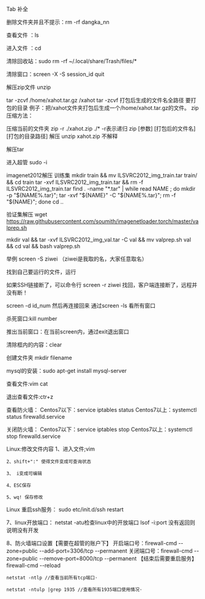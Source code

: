 Tab 补全

删除文件夹并且不提示：rm -rf dangka_nn

查看文件 ：ls

进入文件 ：cd

清除回收站：sudo rm -rf ~/.local/share/Trash/files/*

清除窗口：screen -X -S session_id quit

解压zip文件 unzip

tar -zcvf /home/xahot.tar.gz /xahot
tar -zcvf 打包后生成的文件名全路径 要打包的目录
例子：把/xahot文件夹打包后生成一个/home/xahot.tar.gz的文件。
zip 压缩方法：

压缩当前的文件夹 zip -r ./xahot.zip ./* -r表示递归
zip [参数] [打包后的文件名] [打包的目录路径]
解压 unzip xahot.zip 不解释

解压tar

进入超管 sudo -i



imagenet2012解压 训练集
mkdir train && mv ILSVRC2012_img_train.tar train/ && cd train
tar -xvf ILSVRC2012_img_train.tar && rm -f ILSVRC2012_img_train.tar
find . -name "*.tar" | while read NAME ; do mkdir -p "${NAME%.tar}"; tar -xvf "${NAME}" -C "${NAME%.tar}"; rm -f "${NAME}"; done
cd ..

验证集解压
wget https://raw.githubusercontent.com/soumith/imagenetloader.torch/master/valprep.sh

mkdir val && tar -xvf ILSVRC2012_img_val.tar -C val && mv valprep.sh val && cd val && bash valprep.sh



举例
screen -S ziwei  （ziwei是我取的名，大家任意取名）

找到自己要运行的文件，运行

如果SSH链接断了，可以命令行
screen -r ziwei
找回，客户端连接断了，远程并没有断！

screen -d id_num  然后再连接回来
通过screen -ls 看所有窗口

杀死窗口:kill number

推出当前窗口：在当前screen内，通过exit退出窗口

清除框内的内容：clear


创建文件夹 mkdir filename

mysql的安装：sudo apt-get install mysql-server


查看文件:vim
        cat

退出查看文件:ctr+z

查看防火墙：
    Centos7以下：service iptables status
    Centos7以上：systemctl status firewalld.service

关闭防火墙：
    Centos7以下：service iptables stop
    Centos7以上：systemctl stop firewalld.service


Linux:修改文件内容
    1、进入文件;vim

    2、shift+":" 使得文件变成可查询状态

    3、 i变成可编辑

    4、ESC保存

    5、wq! 保存修改

Linux 重启ssh服务： sudo etc/init.d/ssh restart



7、linux开放端口：
    netstat -atu检查linux中的开放端口
    lsof -i:port  没有返回则说明没有开发

8、防火墙端口设置【需要在超管的账户下】
    开启端口号：firewall-cmd --zone=public --add-port=3306/tcp --permanent
    关闭端口号：firewall-cmd --zone=public --remove-port=8000/tcp --permanent
    【结束后需要重启服务】
    firewall-cmd --reload

    netstat -ntlp //查看当前所有tcp端口·

    netstat -ntulp |grep 1935 //查看所有1935端口使用情况·
